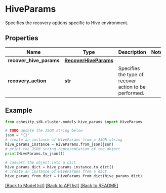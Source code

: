 # HiveParams

Specifies the recovery options specific to Hive environment.

## Properties

Name | Type | Description | Notes
------------ | ------------- | ------------- | -------------
**recover_hive_params** | [**RecoverHiveParams**](RecoverHiveParams.md) |  | 
**recovery_action** | **str** | Specifies the type of recover action to be performed. | 

## Example

```python
from cohesity_sdk.cluster.models.hive_params import HiveParams

# TODO update the JSON string below
json = "{}"
# create an instance of HiveParams from a JSON string
hive_params_instance = HiveParams.from_json(json)
# print the JSON string representation of the object
print(HiveParams.to_json())

# convert the object into a dict
hive_params_dict = hive_params_instance.to_dict()
# create an instance of HiveParams from a dict
hive_params_from_dict = HiveParams.from_dict(hive_params_dict)
```
[[Back to Model list]](../README.md#documentation-for-models) [[Back to API list]](../README.md#documentation-for-api-endpoints) [[Back to README]](../README.md)


